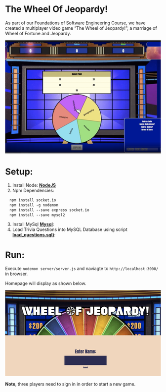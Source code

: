 # The Wheel Of Jeopardy!
As part of our Foundations of Software Engineering Course, we have created a multiplayer video game “The Wheel of Jeopardy!”; a marriage of Wheel of Fortune and Jeopardy. 

![](./images/gameplay.png)

# Setup: 
1. Install Node: __[NodeJS](https://nodejs.org/en/)__ 
2. Npm Dependencies:
  ```
    npm install socket.io
    npm install -g nodemon
    npm install --save express socket.io
    npm install --save mysql2
  ```
3. Install MySql __[Mysql](https://www.mysql.com/)__: 
4. Load Trivia Questions into MySQL Database using script __[load_questions.sql)](https://github.com/mj0-git/Wheel-Of-Jeopardy/blob/master/database/load_questions.sql)__:

# Run:   
Execute ``` nodemon server/server.js ``` and naviagte to ``` http://localhost:3000/ ``` in browser.

Homepage will display as shown below. 

![](./images/homepage.png)

__Note__, three players need to sign in in order to start a new game.

